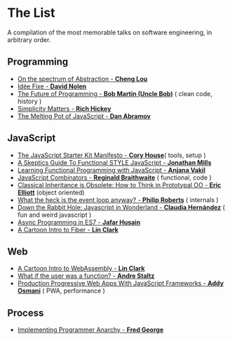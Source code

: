 # The List
A compilation of the most memorable talks on software engineering, in arbitrary order.

## Programming
* [On the spectrum of Abstraction - **Cheng Lou**](https://www.youtube.com/watch?v=mVVNJKv9esE)
* [Idée Fixe - **David Nolen**](https://www.youtube.com/watch?v=lzXHMy4ewtM)
* [The Future of Programming - **Bob Martin (Uncle Bob)**](https://www.youtube.com/watch?v=ecIWPzGEbFc&t=1638s) ( clean code, history )
* [Simplicity Matters - **Rich Hickey**](https://www.youtube.com/watch?v=rI8tNMsozo0)
* [The Melting Pot of JavaScript - **Dan Abramov**](https://www.youtube.com/watch?v=G39lKaONAlA)

## JavaScript
* [The JavaScript Starter Kit Manifesto - **Cory House**](https://www.youtube.com/watch?v=jubd2opc4Ps)( tools, setup )
* [A Skeptics Guide To Functional STYLE JavaScript - **Jonathan Mills**](https://www.youtube.com/watch?v=oF9XTJoScOE)
* [Learning Functional Programming with JavaScript - **Anjana Vakil**](https://www.youtube.com/watch?v=e-5obm1G_FY)
* [JavaScript Combinators - **Reginald Braithwaite**](https://www.youtube.com/watch?v=3t75HPU2c44) ( functional, code )
* [Classical Inheritance is Obsolete: How to Think in Prototypal OO - **Eric Elliott**](https://www.youtube.com/watch?v=lKCCZTUx0sI) (object oriented)
* [What the heck is the event loop anyway? - **Philip Roberts**](https://www.youtube.com/watch?v=8aGhZQkoFbQ) ( internals )
* [Down the Rabbit Hole: Javascript in Wonderland - **Claudia Hernández**](https://www.youtube.com/watch?v=gE9xn-KOp1I) ( fun and weird javascript )
* [Async Programming in ES7 - **Jafar Husain**](https://www.youtube.com/watch?v=lil4YCCXRYc)
* [A Cartoon Intro to Fiber - **Lin Clark**](https://www.youtube.com/watch?v=ZCuYPiUIONs)

## Web
* [A Cartoon Intro to WebAssembly - **Lin Clark**](https://www.youtube.com/watch?v=HktWin_LPf4)
* [What if the user was a function? - **Andre Staltz**](https://www.youtube.com/watch?v=1zj7M1LnJV4)
* [Production Progressive Web Apps With JavaScript Frameworks - **Addy Osmani**](https://www.youtube.com/watch?v=aCMbSyngXB4) ( PWA, performance )

## Process
* [Implementing Programmer Anarchy - **Fred George**](https://www.youtube.com/watch?v=tIxHmsWCd7g)












